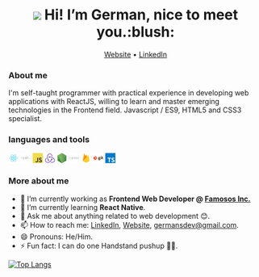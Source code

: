 <h1 align="center"><img src="https://media.giphy.com/media/hvRJCLFzcasrR4ia7z/giphy.gif" width="30px"> Hi! I’m German, nice to meet you.:blush:</h1>
<p align="center">
  <a href="https://germansdev.vercel.app/" target="_blank">Website</a> •
  <a href="https://www.linkedin.com/in/germansdev/" target="_blank">LinkedIn</a>
</p>

### About me

I'm self-taught programmer with practical experience in developing web applications with ReactJS, willing to learn and master emerging technologies in the Frontend field. Javascript / ES9, HTML5 and CSS3 specialist.

### languages and tools

<code><img height="20" src="https://raw.githubusercontent.com/github/explore/80688e429a7d4ef2fca1e82350fe8e3517d3494d/topics/react/react.png"></code>
<code><img height="20" src="https://raw.githubusercontent.com/github/explore/28b02bbc9ad9f7a503c43775aebeb515dc2da5fc/topics/nextjs/nextjs.png"></code>
<code><img height="20" src="https://raw.githubusercontent.com/github/explore/80688e429a7d4ef2fca1e82350fe8e3517d3494d/topics/javascript/javascript.png"></code>
<code><img height="20" src="https://raw.githubusercontent.com/github/explore/80688e429a7d4ef2fca1e82350fe8e3517d3494d/topics/redux/redux.png"></code>
<code><img height="20" src="https://raw.githubusercontent.com/github/explore/80688e429a7d4ef2fca1e82350fe8e3517d3494d/topics/nodejs/nodejs.png"></code>
<code><img height="20" src="https://raw.githubusercontent.com/github/explore/80688e429a7d4ef2fca1e82350fe8e3517d3494d/topics/express/express.png"></code>
<code><img height="20" src="https://raw.githubusercontent.com/github/explore/80688e429a7d4ef2fca1e82350fe8e3517d3494d/topics/firebase/firebase.png"></code>
<code><img height="20" src="https://raw.githubusercontent.com/github/explore/80688e429a7d4ef2fca1e82350fe8e3517d3494d/topics/git/git.png"></code>
<code><img height="20" src="https://raw.githubusercontent.com/github/explore/80688e429a7d4ef2fca1e82350fe8e3517d3494d/topics/typescript/typescript.png"></code>

### More about me

- 🔭 I’m currently working as **Frontend Web Developer @ <a href="https://www.linkedin.com/company/64713065/" target="_blank">Famosos Inc.</a>**
- 🌱 I’m currently learning **React Native**.
- 💬 Ask me about anything related to web development 😊.
- 📫 How to reach me: <a href="https://www.linkedin.com/in/germansdev/" target="_blank">LinkedIn</a>, <a href="https://germansdev.vercel.app/" target="_blank">Website</a>, <a href="mailto:germansdev@gmail.com" target="_blank">germansdev@gmail.com</a>.
- 😄 Pronouns: He/Him.
- ⚡ Fun fact: I can do one Handstand pushup 💪🏻.

[![Top Langs](https://github-readme-stats.vercel.app/api/top-langs/?username=kontrolg&layout=compact&theme=dark&hide_border=true)](https://github.com/kontrolg/github-readme-stats)
